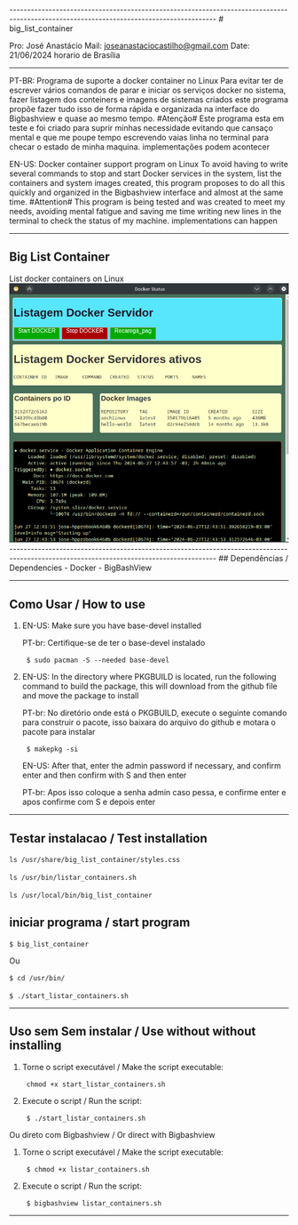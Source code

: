 <!DOCTYPE html>
<html>
----------------------------------------------------------------------------------------------------------------------------------------
# big_list_container

Pro: José Anastácio
Mail: joseanastaciocastilho@gmail.com
Date: 21/06/2024 horario de Brasília

----------------------------------------------------------------------------------------------------------------------------------------
PT-BR:
Programa de suporte a docker container no Linux
Para evitar ter de escrever vários comandos de parar e iniciar os serviços docker no sistema, fazer  listagem dos conteiners e imagens de sistemas criados este programa propõe  fazer tudo isso de forma rápida e organizada na interface do Bigbashview e quase ao mesmo tempo.
#Atenção#
Este programa esta em teste e foi criado para suprir minhas necessidade evitando que cansaço mental e que me poupe tempo escrevendo vaias linha no terminal para checar o estado de minha maquina. implementações podem acontecer

EN-US:
Docker container support program on Linux
To avoid having to write several commands to stop and start Docker services in the system, list the containers and system images created, this program proposes to do all this quickly and organized in the Bigbashview interface and almost at the same time.
#Attention#
This program is being tested and was created to meet my needs, avoiding mental fatigue and saving me time writing new lines in the terminal to check the status of my machine. implementations can happen

----------------------------------------------------------------------------------------------------------------------------------------
<div>
   <h2> Big List Container</h2>
   List docker containers on Linux </br>
   <a href="https://github.com/josegamestest/big_list_container" target="_blank">
      <img style="width:630px;align=center;" src="https://github.com/josegamestest/big_list_container/blob/main/big_list_container_banner.png?raw=true" target="_blank">
   </a>
</div>
----------------------------------------------------------------------------------------------------------------------------------------
## Dependências / Dependencies
- Docker
- BigBashView

----------------------------------------------------------------------------------------------------------------------------------------
## Como Usar / How to use

1. EN-US: Make sure you have base-devel installed

   PT-br: Certifique-se de ter o base-devel instalado
   
        $ sudo pacman -S --needed base-devel
    
2. EN-US: In the directory where PKGBUILD is located, run the following command to build the package, this will download from the github file and move the package to install
   
   PT-br: No diretório onde está o PKGBUILD, execute o seguinte comando para construir o pacote, isso baixara do arquivo do github e motara o pacote para instalar
    
        $ makepkg -si
   
   EN-US: After that, enter the admin password if necessary, and confirm enter and then confirm with S and then enter
   
   PT-br: Apos isso coloque a senha admin caso pessa, e confirme enter e apos confirme com S e depois enter

----------------------------------------------------------------------------------------------------------------------------------------
## Testar instalacao / Test installation

    ls /usr/share/big_list_container/styles.css

    ls /usr/bin/listar_containers.sh

    ls /usr/local/bin/big_list_container

## iniciar programa / start program

    $ big_list_container

Ou

    $ cd /usr/bin/

    $ ./start_listar_containers.sh
    
----------------------------------------------------------------------------------------------------------------------------------------
## Uso sem Sem instalar / Use without without installing

1. Torne o script executável / Make the script executable:

        chmod +x start_listar_containers.sh
    
2. Execute o script / Run the script:

        $ ./start_listar_containers.sh
    
Ou direto com Bigbashview / Or direct with Bigbashview

1. Torne o script executável / Make the script executable:

        $ chmod +x listar_containers.sh
    
2. Execute o script / Run the script:
    
        $ bigbashview listar_containers.sh
    
----------------------------------------------------------------------------------------------------------------------------------------
</html>
